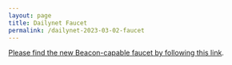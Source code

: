 ```yaml
---
layout: page
title: Dailynet Faucet
permalink: /dailynet-2023-03-02-faucet
---
```


[Please find the new Beacon-capable faucet by following this link](https://faucet.dailynet-2023-03-02.teztnets.xyz).
